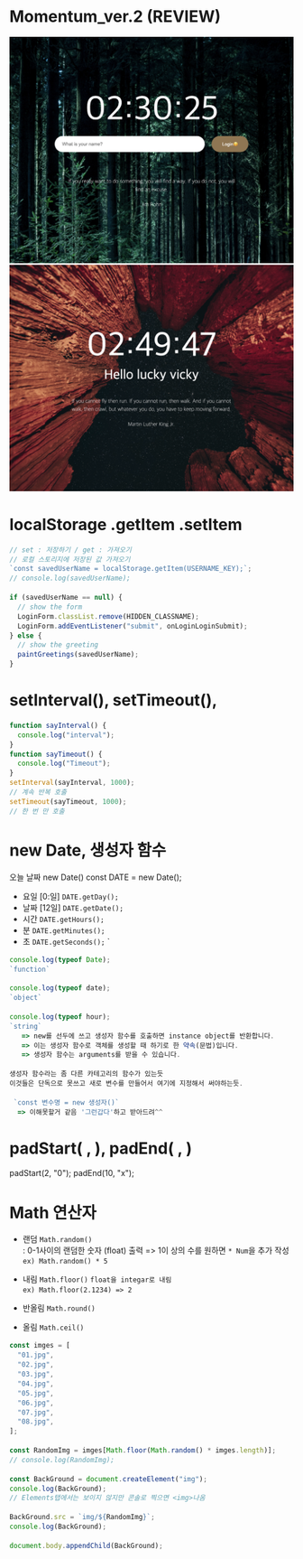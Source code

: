 # Momentum_ver.2 (REVIEW)
![alt text](image.png)
![alt text](image-2.png)
# localStorage .getItem .setItem

```js
// set : 저장하기 / get : 가져오기
// 로컬 스토리지에 저장된 값 가져오기
`const savedUserName = localStorage.getItem(USERNAME_KEY);`;
// console.log(savedUserName);

if (savedUserName == null) {
  // show the form
  LoginForm.classList.remove(HIDDEN_CLASSNAME);
  LoginForm.addEventListener("submit", onLoginLoginSubmit);
} else {
  // show the greeting
  paintGreetings(savedUserName);
}
```

# setInterval(), setTimeout(),

```js
function sayInterval() {
  console.log("interval");
}
function sayTimeout() {
  console.log("Timeout");
}
setInterval(sayInterval, 1000);
// 계속 반복 호출
setTimeout(sayTimeout, 1000);
// 한 번 만 호출
```

# new Date, 생성자 함수

오늘 날짜 new Date()
const DATE = new Date();

- 요일 [0:일]
  `DATE.getDay();`
- 날짜 [12일]
  `DATE.getDate();`
- 시간
  `DATE.getHours();`
- 분
  `DATE.getMinutes();`
- 초
  `DATE.getSeconds();`
  `

```js
console.log(typeof Date);
`function`

console.log(typeof date);
`object`

console.log(typeof hour);
`string`
   => new를 선두에 쓰고 생성자 함수를 호출하면 instance object를 반환합니다.
   => 이는 생성자 함수로 객체를 생성할 때 하기로 한 약속(문법)입니다.
   => 생성자 함수는 arguments를 받을 수 있습니다.

생성자 함수라는 좀 다른 카테고리의 함수가 있는듯
이것들은 단독으로 못쓰고 새로 변수를 만들어서 여기에 지정해서 써야하는듯.

 `const 변수명 = new 생성자()`
  => 이해못할거 같음 '그런갑다'하고 받아드려^^
```

# padStart( , ), padEnd( , )

padStart(2, "0");
padEnd(10, "x");

# Math 연산자

- 랜덤 `Math.random()` <br>
  : 0-1사이의 랜덤한 숫자 (float) 출력 => 1이 상의 수를 원하면 `* Num`을 추가 작성 <br>
  `ex) Math.random() * 5`
- 내림 `Math.floor()`
  `float을 integar로 내림 `<br>
  `ex) Math.floor(2.1234) => 2`
- 반올림 `Math.round()`

- 올림 `Math.ceil()`

```js
const imges = [
  "01.jpg",
  "02.jpg",
  "03.jpg",
  "04.jpg",
  "05.jpg",
  "06.jpg",
  "07.jpg",
  "08.jpg",
];

const RandomImg = imges[Math.floor(Math.random() * imges.length)];
// console.log(RandomImg);

const BackGround = document.createElement("img");
console.log(BackGround);
// Elements탭에서는 보이지 않지만 콘솔로 찍으면 <img>나옴

BackGround.src = `img/${RandomImg}`;
console.log(BackGround);

document.body.appendChild(BackGround);
```
